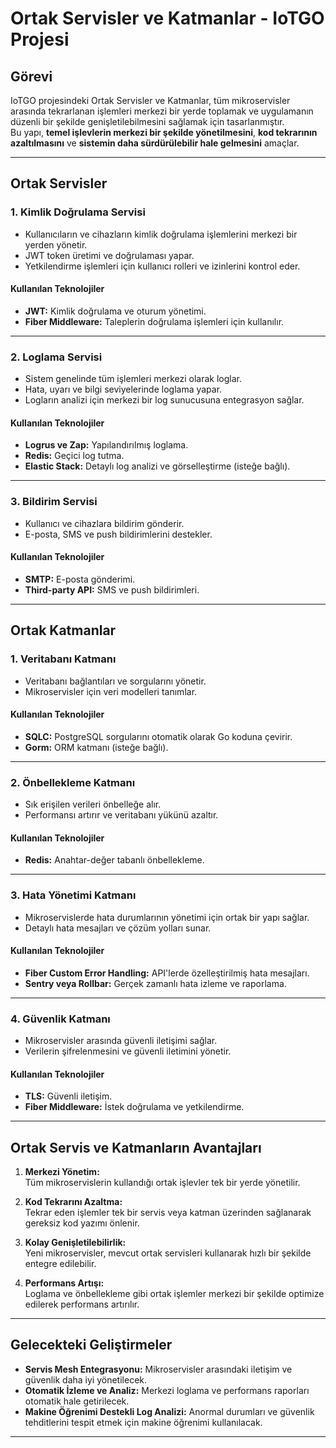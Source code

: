 # Ortak Servisler ve Katmanlar - IoTGO Projesi

## Görevi
IoTGO projesindeki Ortak Servisler ve Katmanlar, tüm mikroservisler arasında tekrarlanan işlemleri merkezi bir yerde toplamak ve uygulamanın düzenli bir şekilde genişletilebilmesini sağlamak için tasarlanmıştır.  
Bu yapı, **temel işlevlerin merkezi bir şekilde yönetilmesini**, **kod tekrarının azaltılmasını** ve **sistemin daha sürdürülebilir hale gelmesini** amaçlar.

---

## Ortak Servisler

### 1. **Kimlik Doğrulama Servisi**
- Kullanıcıların ve cihazların kimlik doğrulama işlemlerini merkezi bir yerden yönetir.
- JWT token üretimi ve doğrulaması yapar.
- Yetkilendirme işlemleri için kullanıcı rolleri ve izinlerini kontrol eder.

#### Kullanılan Teknolojiler
- **JWT:** Kimlik doğrulama ve oturum yönetimi.
- **Fiber Middleware:** Taleplerin doğrulama işlemleri için kullanılır.

---

### 2. **Loglama Servisi**
- Sistem genelinde tüm işlemleri merkezi olarak loglar.
- Hata, uyarı ve bilgi seviyelerinde loglama yapar.
- Logların analizi için merkezi bir log sunucusuna entegrasyon sağlar.

#### Kullanılan Teknolojiler
- **Logrus ve Zap:** Yapılandırılmış loglama.
- **Redis:** Geçici log tutma.
- **Elastic Stack:** Detaylı log analizi ve görselleştirme (isteğe bağlı).

---

### 3. **Bildirim Servisi**
- Kullanıcı ve cihazlara bildirim gönderir.
- E-posta, SMS ve push bildirimlerini destekler.

#### Kullanılan Teknolojiler
- **SMTP:** E-posta gönderimi.
- **Third-party API:** SMS ve push bildirimleri.

---

## Ortak Katmanlar

### 1. **Veritabanı Katmanı**
- Veritabanı bağlantıları ve sorgularını yönetir.
- Mikroservisler için veri modelleri tanımlar.

#### Kullanılan Teknolojiler
- **SQLC:** PostgreSQL sorgularını otomatik olarak Go koduna çevirir.
- **Gorm:** ORM katmanı (isteğe bağlı).

---

### 2. **Önbellekleme Katmanı**
- Sık erişilen verileri önbelleğe alır.
- Performansı artırır ve veritabanı yükünü azaltır.

#### Kullanılan Teknolojiler
- **Redis:** Anahtar-değer tabanlı önbellekleme.

---

### 3. **Hata Yönetimi Katmanı**
- Mikroservislerde hata durumlarının yönetimi için ortak bir yapı sağlar.
- Detaylı hata mesajları ve çözüm yolları sunar.

#### Kullanılan Teknolojiler
- **Fiber Custom Error Handling:** API'lerde özelleştirilmiş hata mesajları.
- **Sentry veya Rollbar:** Gerçek zamanlı hata izleme ve raporlama.

---

### 4. **Güvenlik Katmanı**
- Mikroservisler arasında güvenli iletişimi sağlar.
- Verilerin şifrelenmesini ve güvenli iletimini yönetir.

#### Kullanılan Teknolojiler
- **TLS:** Güvenli iletişim.
- **Fiber Middleware:** İstek doğrulama ve yetkilendirme.

---

## Ortak Servis ve Katmanların Avantajları

1. **Merkezi Yönetim:**  
   Tüm mikroservislerin kullandığı ortak işlevler tek bir yerde yönetilir.

2. **Kod Tekrarını Azaltma:**  
   Tekrar eden işlemler tek bir servis veya katman üzerinden sağlanarak gereksiz kod yazımı önlenir.

3. **Kolay Genişletilebilirlik:**  
   Yeni mikroservisler, mevcut ortak servisleri kullanarak hızlı bir şekilde entegre edilebilir.

4. **Performans Artışı:**  
   Loglama ve önbellekleme gibi ortak işlemler merkezi bir şekilde optimize edilerek performans artırılır.

---

## Gelecekteki Geliştirmeler

- **Servis Mesh Entegrasyonu:** Mikroservisler arasındaki iletişim ve güvenlik daha iyi yönetilecek.
- **Otomatik İzleme ve Analiz:** Merkezi loglama ve performans raporları otomatik hale getirilecek.
- **Makine Öğrenimi Destekli Log Analizi:** Anormal durumları ve güvenlik tehditlerini tespit etmek için makine öğrenimi kullanılacak.

---
